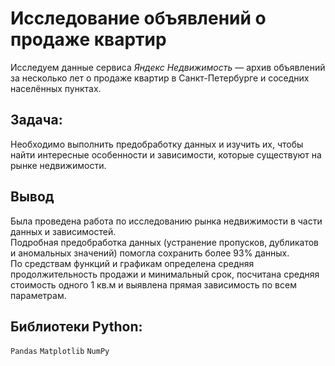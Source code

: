 # Исследование объявлений о продаже квартир


Исследуем данные сервиса *Яндекс Недвижимость* — архив объявлений за несколько лет о продаже квартир в Санкт-Петербурге и соседних населённых пунктах.  
## Задача:
Необходимо выполнить предобработку данных и изучить их, чтобы найти интересные особенности и зависимости, которые существуют на рынке недвижимости.  
  
## Вывод
Была проведена работа по исследованию рынка недвижимости в части данных и зависимостей.  
Подробная предобработка данных (устранение пропусков, дубликатов и аномальных значений) помогла сохранить более 93% данных.  
По средствам функций и графикам определена средняя продолжительность продажи и минимальный срок, посчитана средняя стоимость одного 1 кв.м и выявлена прямая зависимость по всем параметрам.

## Библиотеки Python:
`Pandas` `Matplotlib` `NumPy`


